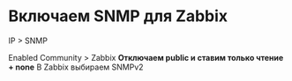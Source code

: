# Включаем SNMP для Zabbix

IP > SNMP

Enabled
Community > Zabbix **Отключаем public и ставим только чтение + none**
В Zabbix выбираем SNMPv2
